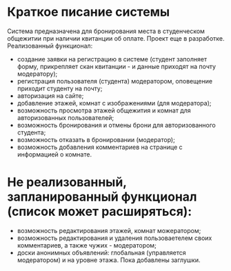 # Краткое писание системы
Система предназначена для бронирования места в студенческом общежитии при наличии квитанции об оплате. Проект еще в разработке.
Реализованный функционал:
- создание заявки на регистрацию в системе (студент заполняет форму, прикрепляет скан квитанции - и данные приходят на почту модератору);
- регистрация пользователя (студента) модератором, оповещение приходит студенту на почту;
- авторизация на сайте;
- добавление этажей, комнат с изображениями (для модератора);
- возможность просмотра этажей общежития и комнат для авторизованных пользователей;
- возможность бронирования и отмены брони для авторизованного студента;
- возможность отказать в бронировании (модератор);
- возможность добавления комментариев на странице с информацией о комнате.

# Не реализованный, запланированный функционал (список может расширяться):
- возможность редактирования этажей, комнат можератором;
- возможность редактирования и удаления пользоваетелем своих комментариев, а также чужих - модератором;
- доски анонимных объявлений: глобальная (управляется модератором) и на уровне этажа. Пока добавлены заглушки.
